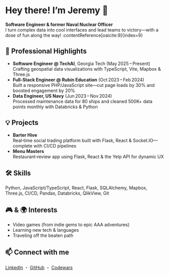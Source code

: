 # Hey there! I’m Jeremy 👋

**Software Engineer & former Naval Nuclear Officer**  
I turn complex data into cool interfaces and lead teams to victory—with a dose of fun along the way! :contentReference[oaicite:9]{index=9}

## 🚀 Professional Highlights
- **Software Engineer @ TechAI**, Georgia Tech (May 2025 – Present)  
  Crafting geospatial data visualizations with TypeScript, Vite, Mapbox & Three.js
- **Full‑Stack Engineer @ Rubin Education** (Oct 2023 – Feb 2024)  
  Built a responsive PHP/JavaScript site—cut page loads by 30% and boosted engagement by 20%
- **Data Engineer, US Navy** (Jun 2023 – Nov 2024)  
  Processed maintenance data for 80 ships and cleaned 500K+ data points monthly with Databricks & Python

## 💡 Projects
- **Barter Hive**  
  Real‑time social trading platform built with Flask, React & Socket.IO—complete with CI/CD pipelines
- **Menu Masters**  
  Restaurant‑review app using Flask, React & the Yelp API for dynamic UX

## 🛠 Skills
Python, JavaScript/TypeScript, React, Flask, SQLAlchemy, Mapbox, Three.js, CI/CD, Pandas, Databricks, QlikView, Git

## 🎮 & 🌍 Interests
- Video games (from indie gems to epic AAA adventures)  
- Learning new tech & languages  
- Traveling off the beaten path

## 📫 Connect with me
[LinkedIn](https://www.linkedin.com/in/jeremygarcia23/) ・ [GitHub](https://github.com/NomadLyfe) ・ [Codewars](https://www.codewars.com/users/NomadLyfe)

<!--
<p align="center">
  <img 
    src="https://github-readme-stats.vercel.app/api?username=NomadLyfe&show_icons=true&theme=radical" 
    alt="Jeremy’s GitHub stats" 
  />
</p>
-->
